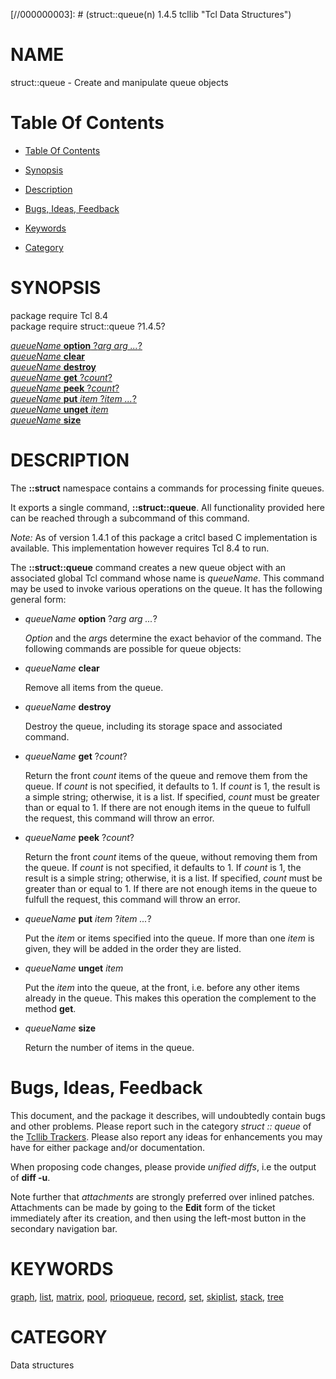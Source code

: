 
[//000000001]: # (struct::queue - Tcl Data Structures)
[//000000002]: # (Generated from file 'queue.man' by tcllib/doctools with format 'markdown')
[//000000003]: # (struct::queue(n) 1.4.5 tcllib "Tcl Data Structures")

# NAME

struct::queue - Create and manipulate queue objects

# <a name='toc'></a>Table Of Contents

  -  [Table Of Contents](#toc)

  -  [Synopsis](#synopsis)

  -  [Description](#section1)

  -  [Bugs, Ideas, Feedback](#section2)

  -  [Keywords](#keywords)

  -  [Category](#category)

# <a name='synopsis'></a>SYNOPSIS

package require Tcl 8.4  
package require struct::queue ?1.4.5?  

[*queueName* __option__ ?*arg arg ...*?](#1)  
[*queueName* __clear__](#2)  
[*queueName* __destroy__](#3)  
[*queueName* __get__ ?*count*?](#4)  
[*queueName* __peek__ ?*count*?](#5)  
[*queueName* __put__ *item* ?*item ...*?](#6)  
[*queueName* __unget__ *item*](#7)  
[*queueName* __size__](#8)  

# <a name='description'></a>DESCRIPTION

The __::struct__ namespace contains a commands for processing finite queues.

It exports a single command, __::struct::queue__. All functionality provided
here can be reached through a subcommand of this command.

*Note:* As of version 1.4.1 of this package a critcl based C implementation is
available. This implementation however requires Tcl 8.4 to run.

The __::struct::queue__ command creates a new queue object with an associated
global Tcl command whose name is *queueName*. This command may be used to invoke
various operations on the queue. It has the following general form:

  - <a name='1'></a>*queueName* __option__ ?*arg arg ...*?

    *Option* and the *arg*s determine the exact behavior of the command. The
    following commands are possible for queue objects:

  - <a name='2'></a>*queueName* __clear__

    Remove all items from the queue.

  - <a name='3'></a>*queueName* __destroy__

    Destroy the queue, including its storage space and associated command.

  - <a name='4'></a>*queueName* __get__ ?*count*?

    Return the front *count* items of the queue and remove them from the queue.
    If *count* is not specified, it defaults to 1. If *count* is 1, the result
    is a simple string; otherwise, it is a list. If specified, *count* must be
    greater than or equal to 1. If there are not enough items in the queue to
    fulfull the request, this command will throw an error.

  - <a name='5'></a>*queueName* __peek__ ?*count*?

    Return the front *count* items of the queue, without removing them from the
    queue. If *count* is not specified, it defaults to 1. If *count* is 1, the
    result is a simple string; otherwise, it is a list. If specified, *count*
    must be greater than or equal to 1. If there are not enough items in the
    queue to fulfull the request, this command will throw an error.

  - <a name='6'></a>*queueName* __put__ *item* ?*item ...*?

    Put the *item* or items specified into the queue. If more than one *item* is
    given, they will be added in the order they are listed.

  - <a name='7'></a>*queueName* __unget__ *item*

    Put the *item* into the queue, at the front, i.e. before any other items
    already in the queue. This makes this operation the complement to the method
    __get__.

  - <a name='8'></a>*queueName* __size__

    Return the number of items in the queue.

# <a name='section2'></a>Bugs, Ideas, Feedback

This document, and the package it describes, will undoubtedly contain bugs and
other problems. Please report such in the category *struct :: queue* of the
[Tcllib Trackers](http://core.tcl.tk/tcllib/reportlist). Please also report any
ideas for enhancements you may have for either package and/or documentation.

When proposing code changes, please provide *unified diffs*, i.e the output of
__diff -u__.

Note further that *attachments* are strongly preferred over inlined patches.
Attachments can be made by going to the __Edit__ form of the ticket immediately
after its creation, and then using the left-most button in the secondary
navigation bar.

# <a name='keywords'></a>KEYWORDS

[graph](../../../../index.md#graph), [list](../../../../index.md#list),
[matrix](../../../../index.md#matrix), [pool](../../../../index.md#pool),
[prioqueue](../../../../index.md#prioqueue),
[record](../../../../index.md#record), [set](../../../../index.md#set),
[skiplist](../../../../index.md#skiplist), [stack](../../../../index.md#stack),
[tree](../../../../index.md#tree)

# <a name='category'></a>CATEGORY

Data structures
